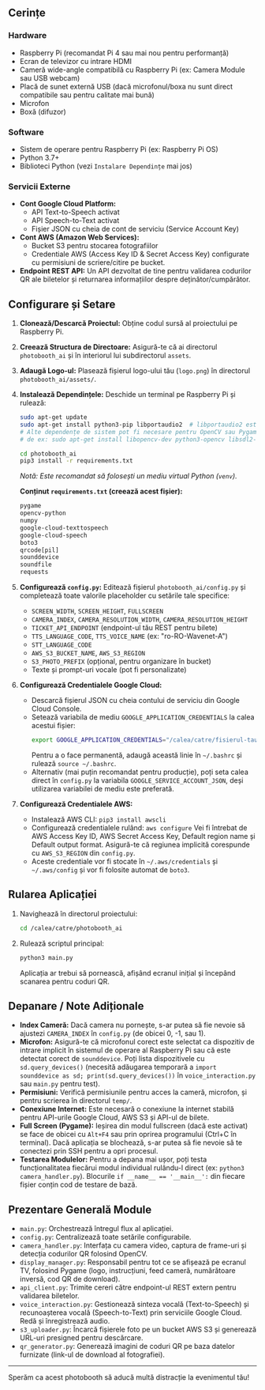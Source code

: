 
## Cerințe

### Hardware
*   Raspberry Pi (recomandat Pi 4 sau mai nou pentru performanță)
*   Ecran de televizor cu intrare HDMI
*   Cameră wide-angle compatibilă cu Raspberry Pi (ex: Camera Module sau USB webcam)
*   Placă de sunet externă USB (dacă microfonul/boxa nu sunt direct compatibile sau pentru calitate mai bună)
*   Microfon
*   Boxă (difuzor)

### Software
*   Sistem de operare pentru Raspberry Pi (ex: Raspberry Pi OS)
*   Python 3.7+
*   Biblioteci Python (vezi `Instalare Dependințe` mai jos)

### Servicii Externe
*   **Cont Google Cloud Platform:**
    *   API Text-to-Speech activat
    *   API Speech-to-Text activat
    *   Fișier JSON cu cheia de cont de serviciu (Service Account Key)
*   **Cont AWS (Amazon Web Services):**
    *   Bucket S3 pentru stocarea fotografiilor
    *   Credentiale AWS (Access Key ID & Secret Access Key) configurate cu permisiuni de scriere/citire pe bucket.
*   **Endpoint REST API:** Un API dezvoltat de tine pentru validarea codurilor QR ale biletelor și returnarea informațiilor despre deținător/cumpărător.

## Configurare și Setare

1.  **Clonează/Descarcă Proiectul:**
    Obține codul sursă al proiectului pe Raspberry Pi.

2.  **Creează Structura de Directoare:**
    Asigură-te că ai directorul `photobooth_ai` și în interiorul lui subdirectorul `assets`.

3.  **Adaugă Logo-ul:**
    Plasează fișierul logo-ului tău (`logo.png`) în directorul `photobooth_ai/assets/`.

4.  **Instalează Dependințele:**
    Deschide un terminal pe Raspberry Pi și rulează:
    ```bash
    sudo apt-get update
    sudo apt-get install python3-pip libportaudio2  # libportaudio2 este pentru sounddevice
    # Alte dependențe de sistem pot fi necesare pentru OpenCV sau Pygame în funcție de instalarea ta
    # de ex: sudo apt-get install libopencv-dev python3-opencv libsdl2-dev libsdl2-image-dev libsdl2-mixer-dev libsdl2-ttf-dev

    cd photobooth_ai
    pip3 install -r requirements.txt 
    ```
    *Notă: Este recomandat să folosești un mediu virtual Python (`venv`).*

    **Conținut `requirements.txt` (creează acest fișier):**
    ```txt
    pygame
    opencv-python
    numpy
    google-cloud-texttospeech
    google-cloud-speech
    boto3
    qrcode[pil]
    sounddevice
    soundfile
    requests
    ```

5.  **Configurează `config.py`:**
    Editează fișierul `photobooth_ai/config.py` și completează toate valorile placeholder cu setările tale specifice:
    *   `SCREEN_WIDTH`, `SCREEN_HEIGHT`, `FULLSCREEN`
    *   `CAMERA_INDEX`, `CAMERA_RESOLUTION_WIDTH`, `CAMERA_RESOLUTION_HEIGHT`
    *   `TICKET_API_ENDPOINT` (endpoint-ul tău REST pentru bilete)
    *   `TTS_LANGUAGE_CODE`, `TTS_VOICE_NAME` (ex: "ro-RO-Wavenet-A")
    *   `STT_LANGUAGE_CODE`
    *   `AWS_S3_BUCKET_NAME`, `AWS_S3_REGION`
    *   `S3_PHOTO_PREFIX` (opțional, pentru organizare în bucket)
    *   Texte și prompt-uri vocale (pot fi personalizate)

6.  **Configurează Credentialele Google Cloud:**
    *   Descarcă fișierul JSON cu cheia contului de serviciu din Google Cloud Console.
    *   Setează variabila de mediu `GOOGLE_APPLICATION_CREDENTIALS` la calea acestui fișier:
        ```bash
        export GOOGLE_APPLICATION_CREDENTIALS="/calea/catre/fisierul-tau-cheie.json"
        ```
        Pentru a o face permanentă, adaugă această linie în `~/.bashrc` și rulează `source ~/.bashrc`.
    *   Alternativ (mai puțin recomandat pentru producție), poți seta calea direct în `config.py` la variabila `GOOGLE_SERVICE_ACCOUNT_JSON`, deși utilizarea variabilei de mediu este preferată.

7.  **Configurează Credentialele AWS:**
    *   Instalează AWS CLI: `pip3 install awscli`
    *   Configurează credentialele rulând: `aws configure`
        Vei fi întrebat de AWS Access Key ID, AWS Secret Access Key, Default region name și Default output format. Asigură-te că regiunea implicită corespunde cu `AWS_S3_REGION` din `config.py`.
    *   Aceste credentiale vor fi stocate în `~/.aws/credentials` și `~/.aws/config` și vor fi folosite automat de `boto3`.

## Rularea Aplicației

1.  Navighează în directorul proiectului:
    ```bash
    cd /calea/catre/photobooth_ai
    ```
2.  Rulează scriptul principal:
    ```bash
    python3 main.py
    ```
    Aplicația ar trebui să pornească, afișând ecranul inițial și începând scanarea pentru coduri QR.

## Depanare / Note Adiționale

*   **Index Cameră:** Dacă camera nu pornește, s-ar putea să fie nevoie să ajustezi `CAMERA_INDEX` în `config.py` (de obicei 0, -1, sau 1).
*   **Microfon:** Asigură-te că microfonul corect este selectat ca dispozitiv de intrare implicit în sistemul de operare al Raspberry Pi sau că este detectat corect de `sounddevice`. Poți lista dispozitivele cu `sd.query_devices()` (necesită adăugarea temporară a `import sounddevice as sd; print(sd.query_devices())` în `voice_interaction.py` sau `main.py` pentru test).
*   **Permisiuni:** Verifică permisiunile pentru acces la cameră, microfon, și pentru scrierea în directorul `temp/`.
*   **Conexiune Internet:** Este necesară o conexiune la internet stabilă pentru API-urile Google Cloud, AWS S3 și API-ul de bilete.
*   **Full Screen (Pygame):** Ieșirea din modul fullscreen (dacă este activat) se face de obicei cu `Alt+F4` sau prin oprirea programului (Ctrl+C în terminal). Dacă aplicația se blochează, s-ar putea să fie nevoie să te conectezi prin SSH pentru a opri procesul.
*   **Testarea Modulelor:** Pentru a depana mai ușor, poți testa funcționalitatea fiecărui modul individual rulându-l direct (ex: `python3 camera_handler.py`). Blocurile `if __name__ == '__main__':` din fiecare fișier conțin cod de testare de bază.

## Prezentare Generală Module

*   `main.py`: Orchestrează întregul flux al aplicației.
*   `config.py`: Centralizează toate setările configurabile.
*   `camera_handler.py`: Interfața cu camera video, captura de frame-uri și detecția codurilor QR folosind OpenCV.
*   `display_manager.py`: Responsabil pentru tot ce se afișează pe ecranul TV, folosind Pygame (logo, instrucțiuni, feed cameră, numărătoare inversă, cod QR de download).
*   `api_client.py`: Trimite cereri către endpoint-ul REST extern pentru validarea biletelor.
*   `voice_interaction.py`: Gestionează sinteza vocală (Text-to-Speech) și recunoașterea vocală (Speech-to-Text) prin serviciile Google Cloud. Redă și înregistrează audio.
*   `s3_uploader.py`: Încarcă fișierele foto pe un bucket AWS S3 și generează URL-uri presigned pentru descărcare.
*   `qr_generator.py`: Generează imagini de coduri QR pe baza datelor furnizate (link-ul de download al fotografiei).

---

Sperăm ca acest photobooth să aducă multă distracție la evenimentul tău!
